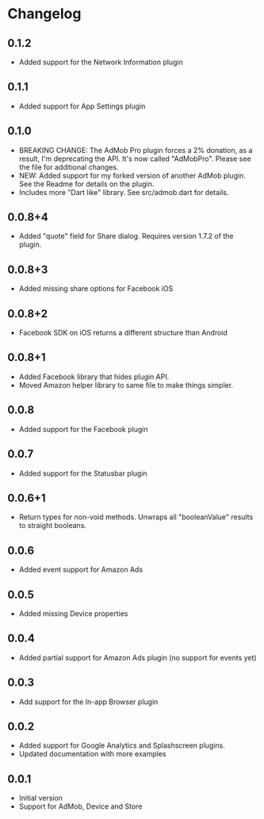 # Changelog

## 0.1.2

- Added support for the Network Information plugin

## 0.1.1

- Added support for App Settings plugin

## 0.1.0

- BREAKING CHANGE: The AdMob Pro plugin forces a 2% donation, as a result, I'm deprecating the API. It's now called "AdMobPro". Please see the file for additional changes.
- NEW: Added support for my forked version of another AdMob plugin. See the Readme for details on the plugin.
- Includes more "Dart like" library. See src/admob.dart for details.

## 0.0.8+4
 
- Added "quote" field for Share dialog. Requires version 1.7.2 of the plugin.

## 0.0.8+3

- Added missing share options for Facebook iOS

## 0.0.8+2

- Facebook SDK on iOS returns a different structure than Android

## 0.0.8+1

- Added Facebook library that hides plugin API.
- Moved Amazon helper library to same file to make things simpler.

## 0.0.8

- Added support for the Facebook plugin

## 0.0.7

- Added support for the Statusbar plugin

## 0.0.6+1

- Return types for non-void methods. Unwraps all "booleanValue" results to straight booleans.

## 0.0.6

- Added event support for Amazon Ads

## 0.0.5

- Added missing Device properties

## 0.0.4

- Added partial support for Amazon Ads plugin (no support for events yet)

## 0.0.3

- Add support for the In-app Browser plugin

## 0.0.2

- Added support for Google Analytics and Splashscreen plugins.
- Updated documentation with more examples

## 0.0.1

- Initial version
- Support for AdMob, Device and Store
